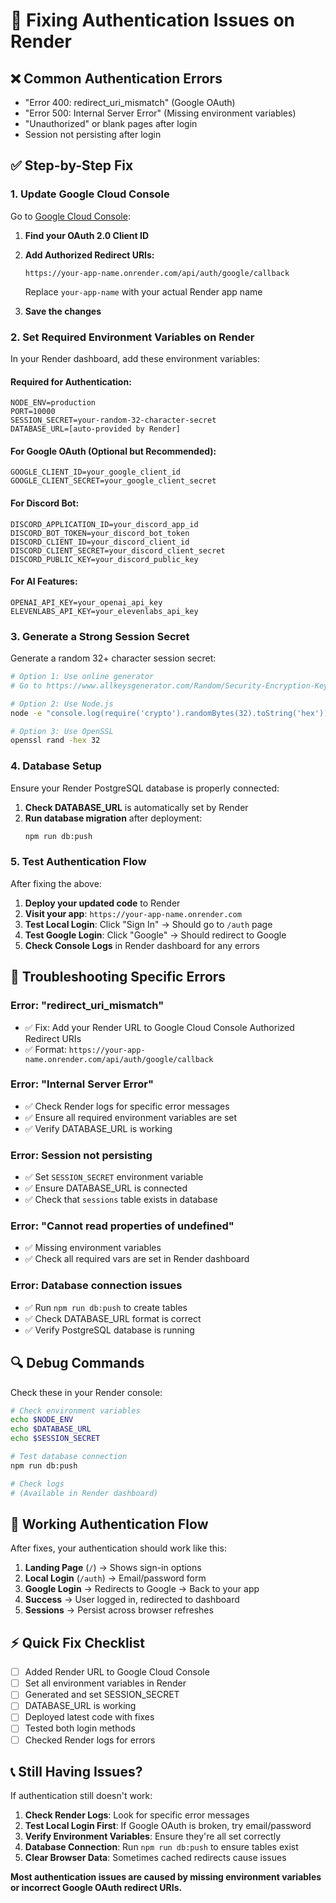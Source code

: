 # 🔧 Fixing Authentication Issues on Render

## ❌ **Common Authentication Errors**
- "Error 400: redirect_uri_mismatch" (Google OAuth)
- "Error 500: Internal Server Error" (Missing environment variables)
- "Unauthorized" or blank pages after login
- Session not persisting after login

## ✅ **Step-by-Step Fix**

### **1. Update Google Cloud Console**

Go to [Google Cloud Console](https://console.cloud.google.com/apis/credentials):

1. **Find your OAuth 2.0 Client ID**
2. **Add Authorized Redirect URIs:**
   ```
   https://your-app-name.onrender.com/api/auth/google/callback
   ```
   Replace `your-app-name` with your actual Render app name

3. **Save the changes**

### **2. Set Required Environment Variables on Render**

In your Render dashboard, add these environment variables:

#### **Required for Authentication:**
```env
NODE_ENV=production
PORT=10000
SESSION_SECRET=your-random-32-character-secret
DATABASE_URL=[auto-provided by Render]
```

#### **For Google OAuth (Optional but Recommended):**
```env
GOOGLE_CLIENT_ID=your_google_client_id
GOOGLE_CLIENT_SECRET=your_google_client_secret
```

#### **For Discord Bot:**
```env
DISCORD_APPLICATION_ID=your_discord_app_id
DISCORD_BOT_TOKEN=your_discord_bot_token
DISCORD_CLIENT_ID=your_discord_client_id
DISCORD_CLIENT_SECRET=your_discord_client_secret
DISCORD_PUBLIC_KEY=your_discord_public_key
```

#### **For AI Features:**
```env
OPENAI_API_KEY=your_openai_api_key
ELEVENLABS_API_KEY=your_elevenlabs_api_key
```

### **3. Generate a Strong Session Secret**

Generate a random 32+ character session secret:

```bash
# Option 1: Use online generator
# Go to https://www.allkeysgenerator.com/Random/Security-Encryption-Key-Generator.aspx

# Option 2: Use Node.js
node -e "console.log(require('crypto').randomBytes(32).toString('hex'))"

# Option 3: Use OpenSSL
openssl rand -hex 32
```

### **4. Database Setup**

Ensure your Render PostgreSQL database is properly connected:

1. **Check DATABASE_URL** is automatically set by Render
2. **Run database migration** after deployment:
   ```bash
   npm run db:push
   ```

### **5. Test Authentication Flow**

After fixing the above:

1. **Deploy your updated code** to Render
2. **Visit your app**: `https://your-app-name.onrender.com`
3. **Test Local Login**: Click "Sign In" → Should go to `/auth` page
4. **Test Google Login**: Click "Google" → Should redirect to Google
5. **Check Console Logs** in Render dashboard for any errors

## 🚨 **Troubleshooting Specific Errors**

### **Error: "redirect_uri_mismatch"**
- ✅ Fix: Add your Render URL to Google Cloud Console Authorized Redirect URIs
- ✅ Format: `https://your-app-name.onrender.com/api/auth/google/callback`

### **Error: "Internal Server Error"**
- ✅ Check Render logs for specific error messages
- ✅ Ensure all required environment variables are set
- ✅ Verify DATABASE_URL is working

### **Error: Session not persisting**
- ✅ Set `SESSION_SECRET` environment variable
- ✅ Ensure DATABASE_URL is connected
- ✅ Check that `sessions` table exists in database

### **Error: "Cannot read properties of undefined"**
- ✅ Missing environment variables
- ✅ Check all required vars are set in Render dashboard

### **Error: Database connection issues**
- ✅ Run `npm run db:push` to create tables
- ✅ Check DATABASE_URL format is correct
- ✅ Verify PostgreSQL database is running

## 🔍 **Debug Commands**

Check these in your Render console:

```bash
# Check environment variables
echo $NODE_ENV
echo $DATABASE_URL
echo $SESSION_SECRET

# Test database connection
npm run db:push

# Check logs
# (Available in Render dashboard)
```

## 📝 **Working Authentication Flow**

After fixes, your authentication should work like this:

1. **Landing Page** (`/`) → Shows sign-in options
2. **Local Login** (`/auth`) → Email/password form
3. **Google Login** → Redirects to Google → Back to your app
4. **Success** → User logged in, redirected to dashboard
5. **Sessions** → Persist across browser refreshes

## ⚡ **Quick Fix Checklist**

- [ ] Added Render URL to Google Cloud Console
- [ ] Set all environment variables in Render
- [ ] Generated and set SESSION_SECRET
- [ ] DATABASE_URL is working
- [ ] Deployed latest code with fixes
- [ ] Tested both login methods
- [ ] Checked Render logs for errors

## 📞 **Still Having Issues?**

If authentication still doesn't work:

1. **Check Render Logs**: Look for specific error messages
2. **Test Local Login First**: If Google OAuth is broken, try email/password
3. **Verify Environment Variables**: Ensure they're all set correctly
4. **Database Connection**: Run `npm run db:push` to ensure tables exist
5. **Clear Browser Data**: Sometimes cached redirects cause issues

**Most authentication issues are caused by missing environment variables or incorrect Google OAuth redirect URIs.**